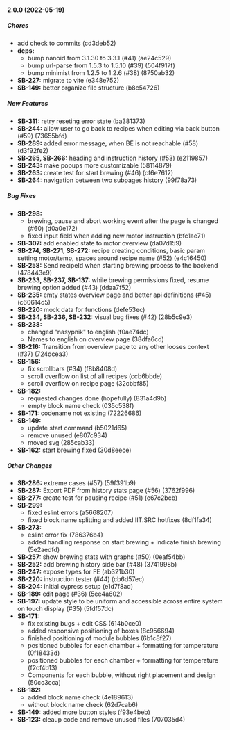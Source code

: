 #### 2.0.0 (2022-05-19)

##### Chores

*  add check to commits (cd3deb52)
* **deps:**
  *  bump nanoid from 3.1.30 to 3.3.1 (#41) (ae24c529)
  *  bump url-parse from 1.5.3 to 1.5.10 (#39) (504f917f)
  *  bump minimist from 1.2.5 to 1.2.6 (#38) (8750ab32)
* **SB-227:**  migrate to vite (e348e752)
* **SB-149:**  better organize file structure (b8c54726)

##### New Features

* **SB-311:**  retry reseting error state (ba381373)
* **SB-244:**  allow user to go back to recipes when editing via back button (#59) (73655bfd)
* **SB-289:**  added error message, when BE is not reachable (#58) (d3f92fe2)
* **SB-265, SB-266:**  heading and instruction history (#53) (e2119857)
* **SB-243:**  make popups more customizable (58114879)
* **SB-263:**  create test for start brewing (#46) (cf6e7612)
* **SB-264:**  navigation between two subpages history (99f78a73)

##### Bug Fixes

* **SB-298:**
  *  brewing, pause and abort working event after the page is changed (#60) (d0a0e172)
  *  fixed input field when adding new motor instruction (bfc1ae71)
* **SB-307:**  add enabled state to motor overview (da07d159)
* **SB-274, SB-271, SB-272:**  recipe creating conditions, basic param setting motor/temp, spaces around recipe name (#52) (e4c16450)
* **SB-258:**  Send recipeId when starting brewing process to the backend (478443e9)
* **SB-233, SB-237, SB-137:**  while brewing permissions fixed, resume brewing option added (#43) (ddaa7f52)
* **SB-235:**  emty states overview page and better api definitions (#45) (c60614d5)
* **SB-220:**  mock data for functions (defe53ec)
* **SB-234, SB-236, SB-232:**  visual bug fixes (#42) (28b5c9e3)
* **SB-238:**
  *  changed "nasypnik" to english (f0ae74dc)
  *  Names to english on overview page (38dfa6cd)
* **SB-216:**  Transition from overview page to any other looses context (#37) (724dcea3)
* **SB-156:**
  *  fix scrollbars (#34) (f8b8408d)
  *  scroll overflow on list of all recipes (ccb6bbde)
  *  scroll overflow on recipe page (32cbbf85)
* **SB-182:**
  *  requested changes done (hopefully) (831a4d9b)
  *  empty block name check (035c538f)
* **SB-171:**  codename not existing (72226686)
* **SB-149:**
  *  update start command (b5021d65)
  *  remove unused (e807c934)
  *  moved svg (285cab33)
* **SB-162:**  start brewing fixed (30d8eece)

##### Other Changes

* **SB-286:**  extreme cases (#57) (59f391b9)
* **SB-287:**  Export PDF from history stats page (#56) (3762f996)
* **SB-277:**  create test for pausing recipe (#51) (e67c2bcb)
* **SB-299:**
  *  fixed eslint errors (a5668207)
  *  fixed block name splitting and added IIT.SRC hotfixes (8df1fa34)
* **SB-273:**
  *  eslint error fix (786376b4)
  *  added handling response on start brewing + indicate finish brewing (5e2aedfd)
* **SB-257:**  show brewing stats with graphs (#50) (0eaf54bb)
* **SB-252:**  add brewing history side bar (#48) (3741998b)
* **SB-247:**  expose types for FE (ab321b30)
* **SB-220:**  instruction tester (#44) (cb6d57ec)
* **SB-204:**  initial cypress setup (e1d7f8ad)
* **SB-189:**  edit page (#36) (5ee4a602)
* **SB-197:**  update style to be uniform and accessible across entire system on touch display (#35) (5fdf57dc)
* **SB-171:**
  *  fix existing bugs + edit CSS (614b0ce0)
  *  added responsive positioning of boxes (8c956694)
  *  finished positioning of module bubbles (6b1c8f27)
  *  positioned bubbles for each chamber + formatting for temperature (0f18433d)
  *  positioned bubbles for each chamber + formatting for temperature (f2cf4b13)
  *  Components for each bubble, without right placement and design (50cc3cca)
* **SB-182:**
  *  added block name check (4e189613)
  *  without block name check (62d7cab6)
* **SB-149:**  added more button styles (f93e4beb)
* **SB-123:**  cleaup code and remove unused files (707035d4)

